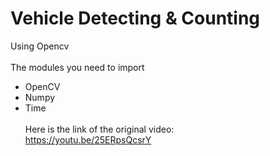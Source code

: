 # Vehicle Detecting & Counting
Using Opencv
<br><br>
The modules you need to import
- OpenCV
- Numpy
- Time
<br><br>
Here is the link of the original video:<br>
<a href="https://youtu.be/25ERpsQcsrY">https://youtu.be/25ERpsQcsrY</a>
